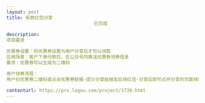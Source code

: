 ```yaml
---                
layout: post       
title: 有款红包分享
                                已完成
           
description: 
项目需求

优惠券设置：将优惠券设置为用户分享后才可以领取
应用场景：客户下单付款后，在公众号内推送优惠券领券信息
要求：优惠券可以生成为二维码

用户领券流程：
用户扫优惠券二维码或点击优惠券链接-提示分享给朋友后领红包-分享后即可点开分享的页面领取优惠券
     
contenturl: https://pro.lagou.com/project/1739.html      
---                 
```

